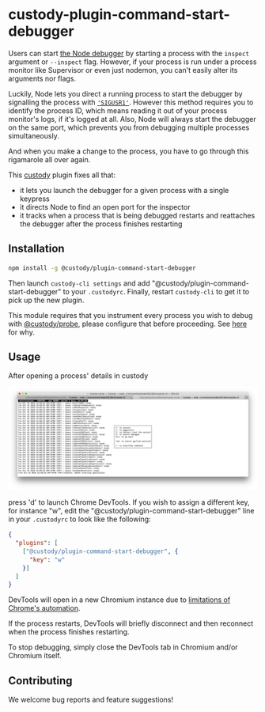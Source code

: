 # custody-plugin-command-start-debugger

Users can start [the Node debugger] by starting a process with the `inspect` argument or `--inspect`
flag. However, if your process is run under a process monitor like Supervisor or even just nodemon,
you can't easily alter its arguments nor flags.

Luckily, Node lets you direct a running process to start the debugger by signalling the process with
[`'SIGUSR1'`]. However this method requires you to identify the process ID, which means reading it
out of your process monitor's logs, if it's logged at all. Also, Node will always start the debugger
on the same port, which prevents you from debugging multiple processes simultaneously.

And when you make a change to the process, you have to go through this rigamarole all over again.

This [custody](https://github.com/mixmaxhq/custody/) plugin fixes all that:

* it lets you launch the debugger for a given process with a single keypress
* it directs Node to find an open port for the inspector
* it tracks when a process that is being debugged restarts and reattaches the debugger after the
  process finishes restarting

## Installation

```sh
npm install -g @custody/plugin-command-start-debugger
```

Then launch `custody-cli settings` and add "@custody/plugin-command-start-debugger" to your
`.custodyrc`. Finally, restart `custody-cli` to get it to pick up the new plugin.

This module requires that you instrument every process you wish to debug with
[@custody/probe](https://github.com/mixmaxhq/custody-probe/#installation), please configure that
before proceeding. See [here](https://github.com/mixmaxhq/custody-probe/#debugger-support) for why.

## Usage

After opening a process' details in custody

![](./docs/details.png)

press 'd' to launch Chrome DevTools. If you wish to assign a different key, for instance "w", edit
the "@custody/plugin-command-start-debugger" line in your `.custodyrc` to look like the following:

```json
{
  "plugins": [
    ["@custody/plugin-command-start-debugger", {
      "key": "w"
    }]
  ]
}
```

DevTools will open in a new Chromium instance due to [limitations of Chrome's automation].

If the process restarts, DevTools will briefly disconnect and then reconnect when the process
finishes restarting.

To stop debugging, simply close the DevTools tab in Chromium and/or Chromium itself.

## Contributing

We welcome bug reports and feature suggestions!

[the Node debugger]: https://nodejs.org/api/debugger.html
[`'SIGUSR1'`]: https://nodejs.org/api/process.html#process_signal_events
[limitations of Chrome's automation]: https://github.com/GoogleChrome/puppeteer/#q-why-doesnt-puppeteer-vxxx-work-with-chromium-vyyy
